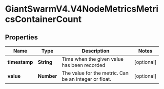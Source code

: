 # GiantSwarmV4.V4NodeMetricsMetricsContainerCount

## Properties
Name | Type | Description | Notes
------------ | ------------- | ------------- | -------------
**timestamp** | **String** | Time when the given value has been recorded | [optional] 
**value** | **Number** | The value for the metric. Can be an integer or float. | [optional] 


